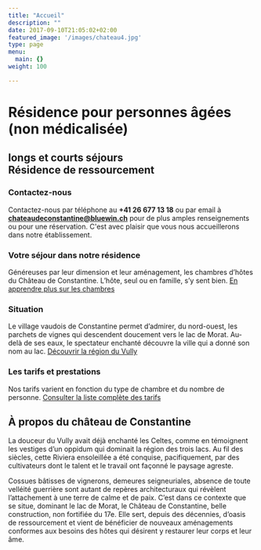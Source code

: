 ```yaml
---
title: "Accueil"
description: ""
date: 2017-09-10T21:05:02+02:00
featured_image: '/images/chateau4.jpg'
type: page
menu:
  main: {}
weight: 100

---
```


# Résidence pour personnes âgées (non médicalisée)
## longs et courts séjours <br/>Résidence de ressourcement

### Contactez-nous
Contactez-nous par téléphone au **+41 26 677 13 18** ou par email à **[chateaudeconstantine@bluewin.ch](mailto:chateaudeconstantine@bluewin.ch)** pour de plus amples renseignements ou pour une réservation. C'est avec plaisir que vous nous accueillerons dans notre établissement.

### Votre séjour dans notre résidence
Généreuses par leur dimension et leur aménagement, les chambres d’hôtes du Château de Constantine. L’hôte, seul ou en famille, s’y sent bien.
[En apprendre plus sur les chambres](/chambres)

### Situation
Le village vaudois de Constantine permet d’admirer, du nord-ouest, les parchets de vignes qui descendent doucement vers le lac de Morat. Au-delà de ses eaux, le spectateur enchanté découvre la ville qui a donné son nom au lac.
[Découvrir la région du Vully](/situation)

### Les tarifs et prestations
Nos tarifs varient en fonction du type de chambre et du nombre de personne.
[Consulter la liste complète des tarifs](/tarifs-et-prestations)

## À propos du château de Constantine

La douceur du Vully avait déjà enchanté les Celtes, comme en témoignent les vestiges d’un oppidum qui dominait la région des trois lacs. Au fil des siècles, cette Riviera ensoleillée a été conquise, pacifiquement, par des cultivateurs dont le talent et le travail ont façonné le paysage agreste.

Cossues bâtisses de vignerons, demeures seigneuriales, absence de toute velléité guerrière sont autant de repères architecturaux qui révèlent l’attachement à une terre de calme et de paix. C’est dans ce contexte que se situe, dominant le lac de Morat, le Château de Constantine, belle construction, non fortifiée du 17e.  Elle sert, depuis des décennies, d’oasis de ressourcement et vient de bénéficier de nouveaux aménagements conformes aux besoins des hôtes qui désirent y restaurer leur corps et leur âme.
